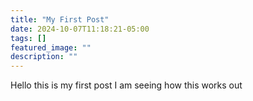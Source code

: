 ```yaml
---
title: "My First Post"
date: 2024-10-07T11:18:21-05:00
tags: []
featured_image: ""
description: ""
---
```

Hello this is my first post
I am seeing how this works out